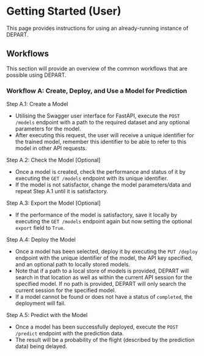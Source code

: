 # Getting Started (User)

This page provides instructions for using an already-running instance of DEPART.

## Workflows

This section will provide an overview of the common workflows that are possible using DEPART.

### Workflow A: Create, Deploy, and Use a Model for Prediction

Step A.1: Create a Model
* Utilising the Swagger user interface for FastAPI, execute the `POST /models` endpoint with a path to the required dataset and any optional parameters for the model.
* After executing this request, the user will receive a unique identifier for the trained model, remember this identifier to be able to refer to this model in other API requests.

Step A.2: Check the Model [Optional]
* Once a model is created, check the performance and status of it by executing the `GET /models` endpoint with its unique identifier.
* If the model is not satisfactor, change the model parameters/data and repeat Step A.1 until it is satisfactory.

Step A.3: Export the Model [Optional]
* If the performance of the model is satisfactory, save it locally by executing the `GET /models` endpoint again but now setting the optional `export` field to `True`.

Step A.4: Deploy the Model
* Once a model has been selected, deploy it by executing the `PUT /deploy` endpoint with the unique identifier of the model, the API key specified, and an optional path to locally stored models.
* Note that if a path to a local store of models is provided, DEPART will search in that location as well as within the current API session for the specified model. If no path is provided, DEPART will only search the current session for the specified model.
* If a model cannot be found or does not have a status of `completed`, the deployment will fail.

Step A.5: Predict with the Model
* Once a model has been successfully deployed, execute the `POST /predict` endpoint with the prediction data.
* The result will be a probability of the flight (described by the prediction data) being delayed.

